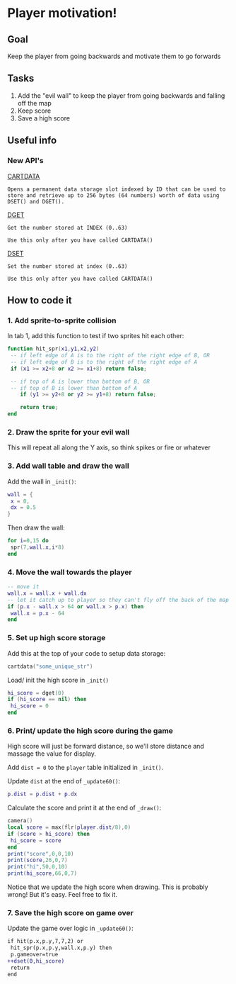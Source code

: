 # Player motivation!
## Goal
Keep the player from going backwards and motivate them to go forwards
## Tasks
1. Add the "evil wall" to keep the player from going backwards and falling off the map
2. Keep score
3. Save a high score
## Useful info
### New API's
[CARTDATA](https://www.lexaloffle.com/dl/docs/pico-8_manual.html#CARTDATA)
```
Opens a permanent data storage slot indexed by ID that can be used to store and retrieve up to 256 bytes (64 numbers) worth of data using DSET() and DGET().
```
[DGET](https://www.lexaloffle.com/dl/docs/pico-8_manual.html#DGET)
```
Get the number stored at INDEX (0..63)

Use this only after you have called CARTDATA()
```
[DSET](https://www.lexaloffle.com/dl/docs/pico-8_manual.html#DSET)
```
Set the number stored at index (0..63)

Use this only after you have called CARTDATA()
```
## How to code it
### 1. Add sprite-to-sprite collision
In tab 1, add this function to test if two sprites hit each other:
```lua
function hit_spr(x1,y1,x2,y2)
 -- if left edge of A is to the right of the right edge of B, OR
 -- if left edge of B is to the right of the right edge of A
 if (x1 >= x2+8 or x2 >= x1+8) return false;

 -- if top of A is lower than bottom of B, OR
 -- if top of B is lower than bottom of A
	if (y1 >= y2+8 or y2 >= y1+8) return false;

	return true;
end
```
### 2. Draw the sprite for your evil wall
This will repeat all along the Y axis, so think spikes or fire or whatever

### 3. Add wall table and draw the wall
Add the wall in `_init()`:
```lua
wall = {
 x = 0,
 dx = 0.5
}
```

Then draw the wall:

```lua
for i=0,15 do
 spr(7,wall.x,i*8)
end
```

### 4. Move the wall towards the player

```lua
-- move it
wall.x = wall.x + wall.dx
-- let it catch up to player so they can't fly off the back of the map
if (p.x - wall.x > 64 or wall.x > p.x) then
 wall.x = p.x - 64
end
```

### 5. Set up high score storage
Add this at the top of your code to setup data storage:
```lua
cartdata("some_unique_str")
```

Load/ init the high score in `_init()`
```lua
hi_score = dget(0)
if (hi_score == nil) then
 hi_score = 0
end
```

### 6. Print/ update the high score during the game
High score will just be forward distance, so we'll store distance and massage the value for display.

Add `dist = 0` to the `player` table initialized in `_init()`.

Update `dist` at the end of `_update60()`:

```lua
p.dist = p.dist + p.dx
```

Calculate the score and print it at the end of `_draw()`:

```lua
camera()
local score = max(flr(player.dist/8),0)
if (score > hi_score) then
 hi_score = score
end
print("score",0,0,10)
print(score,26,0,7)
print("hi",50,0,10)
print(hi_score,66,0,7)
```

Notice that we update the high score when drawing. This is probably wrong! But it's easy. Feel free to fix it.

### 7. Save the high score on game over
Update the game over logic in `_update60()`:
```diff
if hit(p.x,p.y,7,7,2) or
 hit_spr(p.x,p.y,wall.x,p.y) then
 p.gameover=true
++dset(0,hi_score)
 return
end
```
